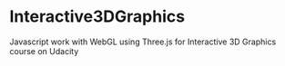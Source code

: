 Interactive3DGraphics
=====================

Javascript work with WebGL using Three.js for Interactive 3D Graphics course on Udacity
